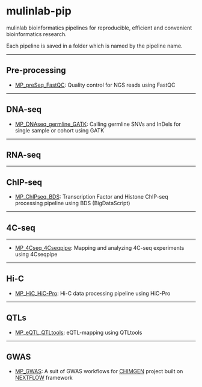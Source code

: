# mulinlab-pip
mulinlab bioinformatics pipelines for reproducible, efficient and convenient bioinformatics research.

Each pipeline is saved in a folder which is named by the pipeline name.

---

## Pre-processing

* [MP_preSeq_FastQC](./MP_preSeq_FastQC/README.md): Quality control for NGS reads using FastQC

---

## DNA-seq

* [MP_DNAseq_germline_GATK](./MP_DNAseq_germline_GATK/README.md): Calling germline SNVs and InDels for single sample or cohort using GATK

---

## RNA-seq

---

## ChIP-seq

* [MP_ChIPseq_BDS](./MP_ChIPseq_BDS/README.md): Transcription Factor and Histone ChIP-seq processing pipeline using BDS (BigDataScript)

---

## 4C-seq

---

* [MP_4Cseq_4Cseqpipe](./MP_4Cseq_4Cseqpipe/README.md): Mapping and analyzing 4C-seq experiments using 4Cseqpipe

---

## Hi-C

* [MP_HiC_HiC-Pro](./MP_HiC_HiC-Pro/README.md): Hi-C data processing pipeline using HiC-Pro

---

## QTLs

* [MP_eQTL_QTLtools](./MP_eQTL_QTLtools/README.md): eQTL-mapping using QTLtools

---

## GWAS

* [MP_GWAS](./MP_GWAS/README.md): A suit of GWAS workflows for [CHIMGEN]([http://chimgen.tmu.edu.cn](http://chimgen.tmu.edu.cn/)) project built on [NEXTFLOW](<https://www.nextflow.io/>) framework